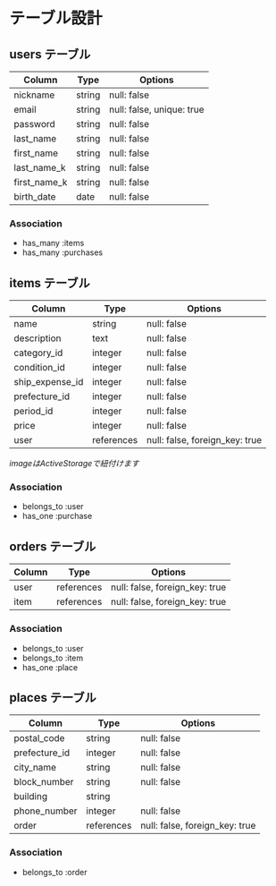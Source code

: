 # テーブル設計

## users テーブル

| Column       | Type    | Options                   |
| ------------ | ------- | ------------------------- |
| nickname     | string  | null: false               |
| email        | string  | null: false, unique: true |
| password     | string  | null: false               |
| last_name    | string  | null: false               |
| first_name   | string  | null: false               |
| last_name_k  | string  | null: false               |
| first_name_k | string  | null: false               |
| birth_date   | date    | null: false               |

### Association

- has_many :items
- has_many :purchases

## items テーブル

| Column          | Type       | Options                        |
| --------------- | ---------- | ------------------------------ |
| name            | string     | null: false                    |
| description     | text       | null: false                    |
| category_id     | integer    | null: false                    |
| condition_id    | integer    | null: false                    |
| ship_expense_id | integer    | null: false                    |
| prefecture_id   | integer    | null: false                    |
| period_id       | integer    | null: false                    |
| price           | integer    | null: false                    |
| user            | references | null: false, foreign_key: true |
*imageはActiveStorageで紐付けます*

### Association

- belongs_to :user
- has_one :purchase

## orders テーブル

| Column           | Type       | Options                        |
| ---------------- | ---------- | ------------------------------ |
| user             | references | null: false, foreign_key: true |
| item             | references | null: false, foreign_key: true |

### Association

- belongs_to :user
- belongs_to :item
- has_one :place

## places テーブル

| Column        | Type       | Options                        |
| ------------- | ---------- | ------------------------------ |
| postal_code   | string     | null: false                    |
| prefecture_id | integer    | null: false                    |
| city_name     | string     | null: false                    |
| block_number  | string     | null: false                    |
| building      | string     |                                |
| phone_number  | integer    | null: false                    |
| order      | references | null: false, foreign_key: true |

### Association

- belongs_to :order